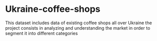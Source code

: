# Ukraine-coffee-shops
This dataset includes data of existing coffee shops all over Ukraine the project consists in analyzing and  understanding the market in order to segment it into different categories
